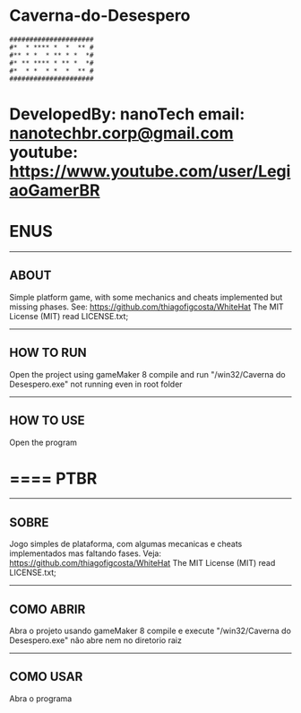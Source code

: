 # Caverna-do-Desespero
```
#####################
#*  * **** *  *  ** #
#** * *  * ** * *  *#
#* ** **** * ** *  *#
#*  * *  * *  *  ** #
#####################
```
DevelopedBy: nanoTech
email: nanotechbr.corp@gmail.com
youtube: https://www.youtube.com/user/LegiaoGamerBR
====
ENUS
====
-------------------------------------------------------
ABOUT
-------------------------------------------------------
Simple platform game, with some mechanics and cheats implemented but missing phases.
See: https://github.com/thiagofigcosta/WhiteHat
The MIT License (MIT) read LICENSE.txt;	


-------------------------------------------------------
HOW TO RUN
-------------------------------------------------------
Open the project using gameMaker 8 compile and run
"/win32/Caverna do Desespero.exe" not running even in root folder

-------------------------------------------------------
HOW TO USE
-------------------------------------------------------
Open the program

====
PTBR
====
-------------------------------------------------------
SOBRE
-------------------------------------------------------
Jogo simples de plataforma, com algumas mecanicas e cheats implementados mas faltando fases.
Veja: https://github.com/thiagofigcosta/WhiteHat
The MIT License (MIT) read LICENSE.txt;	


-------------------------------------------------------
COMO ABRIR
-------------------------------------------------------
Abra o projeto usando gameMaker 8 compile e execute
"/win32/Caverna do Desespero.exe" não abre nem no diretorio raiz

-------------------------------------------------------
COMO USAR
-------------------------------------------------------
Abra o programa
